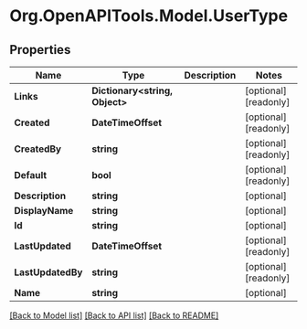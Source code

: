 # Org.OpenAPITools.Model.UserType

## Properties

Name | Type | Description | Notes
------------ | ------------- | ------------- | -------------
**Links** | **Dictionary&lt;string, Object&gt;** |  | [optional] [readonly] 
**Created** | **DateTimeOffset** |  | [optional] [readonly] 
**CreatedBy** | **string** |  | [optional] [readonly] 
**Default** | **bool** |  | [optional] [readonly] 
**Description** | **string** |  | [optional] 
**DisplayName** | **string** |  | [optional] 
**Id** | **string** |  | [optional] 
**LastUpdated** | **DateTimeOffset** |  | [optional] [readonly] 
**LastUpdatedBy** | **string** |  | [optional] [readonly] 
**Name** | **string** |  | [optional] 

[[Back to Model list]](../README.md#documentation-for-models) [[Back to API list]](../README.md#documentation-for-api-endpoints) [[Back to README]](../README.md)

